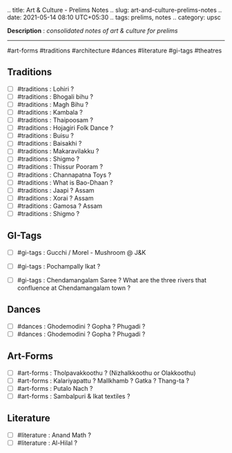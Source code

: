 .. title: Art & Culture - Prelims Notes
.. slug: art-and-culture-prelims-notes
.. date: 2021-05-14 08:10 UTC+05:30
.. tags: prelims, notes
.. category: upsc

**Description** : *consolidated notes of art & culture for prelims*

***
<!-- TEASER_END -->

#art-forms #traditions #architecture #dances #literature #gi-tags #theatres 

## Traditions
- [ ]  #traditions : Lohiri ? 
- [ ]  #traditions : Bhogali bihu ? 
- [ ]  #traditions : Magh Bihu ? 
- [ ]  #traditions : Kambala ? 
- [ ]  #traditions : Thaipoosam ? 
- [ ]  #traditions : Hojagiri Folk Dance ?
- [ ]  #traditions : Buisu ?
- [ ] #traditions : Baisakhi ? 
- [ ] #traditions : Makaravilakku ? 
- [ ] #traditions : Shigmo ?
- [ ] #traditions : Thissur Pooram ?
- [ ] #traditions : Channapatna Toys ? 
- [ ] #traditions : What is Bao-Dhaan ? 
- [ ]  #traditions : Jaapi ? Assam 
- [ ]  #traditions : Xorai ? Assam
- [ ]  #traditions :  Gamosa ? Assam
- [ ] #traditions : Shigmo ? 

## GI-Tags
- [ ] #gi-tags : Gucchi / Morel - Mushroom @ J&K
- [ ] #gi-tags : Pochampally Ikat ? 
- [ ]  #gi-tags : Chendamangalam Saree ? What are the three rivers that confluence at Chendamangalam town ? 


## Dances
- [ ] #dances : Ghodemodini ? Gopha ? Phugadi ?
- [ ] #dances : Ghodemodini ? Gopha ? Phugadi ? 

## Art-Forms
- [ ]  #art-forms : Tholpavakkoothu ? (Nizhalkkoothu or Olakkoothu)
- [ ] #art-forms : Kalariyapattu ? Mallkhamb ? Gatka ? Thang-ta ?
- [ ] #art-forms : Putalo Nach ? 
- [ ]  #art-forms : Sambalpuri & Ikat textiles ? 

## Literature
- [ ] #literature : Anand Math ? 
- [ ] #literature : Al-Hilal ? 
